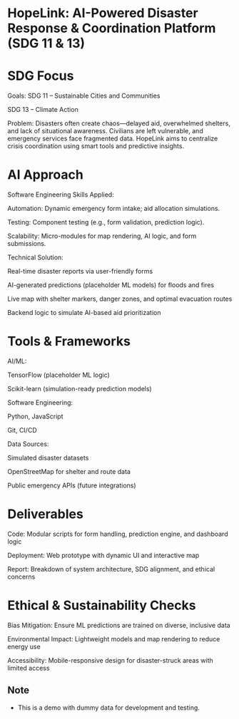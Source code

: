 # HopeLink: AI-Powered Disaster Response & Coordination Platform (SDG 11 & 13)


# SDG Focus
Goals:
SDG 11 – Sustainable Cities and Communities

SDG 13 – Climate Action

Problem:
Disasters often create chaos—delayed aid, overwhelmed shelters, and lack of situational awareness. Civilians are left vulnerable, and emergency services face fragmented data. HopeLink aims to centralize crisis coordination using smart tools and predictive insights.

# AI Approach
Software Engineering Skills Applied:

Automation: Dynamic emergency form intake; aid allocation simulations.

Testing: Component testing (e.g., form validation, prediction logic).

Scalability: Micro-modules for map rendering, AI logic, and form submissions.

Technical Solution:

Real-time disaster reports via user-friendly forms

AI-generated predictions (placeholder ML models) for floods and fires

Live map with shelter markers, danger zones, and optimal evacuation routes

Backend logic to simulate AI-based aid prioritization

# Tools & Frameworks
AI/ML:

TensorFlow (placeholder ML logic)

Scikit-learn (simulation-ready prediction models)

Software Engineering:

Python, JavaScript

Git, CI/CD

Data Sources:

Simulated disaster datasets

OpenStreetMap for shelter and route data

Public emergency APIs (future integrations)

# Deliverables
Code: Modular scripts for form handling, prediction engine, and dashboard logic

Deployment: Web prototype with dynamic UI and interactive map

Report: Breakdown of system architecture, SDG alignment, and ethical concerns

# Ethical & Sustainability Checks
Bias Mitigation: Ensure ML predictions are trained on diverse, inclusive data

Environmental Impact: Lightweight models and map rendering to reduce energy use

Accessibility: Mobile-responsive design for disaster-struck areas with limited access

## Note
- This is a demo with dummy data for development and testing.


